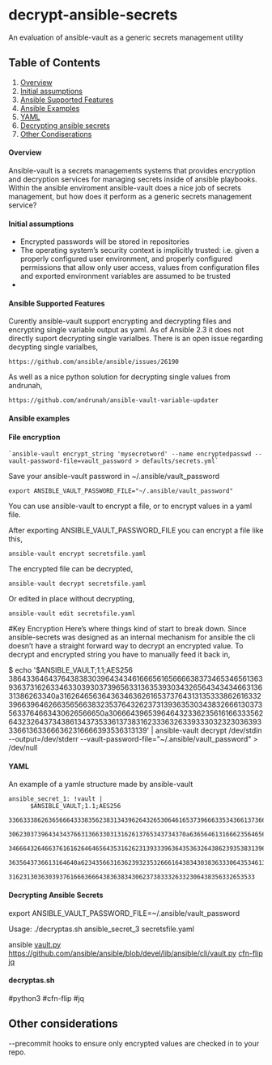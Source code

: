 # decrypt-ansible-secrets
An evaluation of ansible-vault as a generic secrets management utility


## Table of Contents

1. [Overview](#overview)
2. [Initial assumptions](#initial-assumptions)
3. [Ansible Supported Features](#ansible-supported-features)
3. [Ansible Examples](#ansible-examples)
4. [YAML](#yaml)
5. [Decrypting ansible secrets](#decrypting-ansible-secrets)
6. [Other Condiserations](#other)


#### Overview


Ansible-vault is a secrets managements systems that provides encryption and decryption services for managing secrets inside of ansible playbooks.  Within the ansible enviroment ansible-vault does a nice job of secrets management, but how does it perform as a generic secrets management service?

#### Initial assumptions

-	Encrypted passwords will be stored in repositories
-	The operating system’s security context is implicitly trusted: i.e. given a properly configured user environment, and properly configured permissions that allow only user access, values from configuration files and exported environment variables are assumed to be trusted
-

#### Ansible Supported Features

Curently ansible-vault support encrypting and decrypting files and encrypting single variable output as yaml.  As of Ansible 2.3 it does not directly suport decrypting single varialbes.  There is an open issue regarding decypting single varialbes,

    https://github.com/ansible/ansible/issues/26190

As well as a nice python solution for decrypting single values from andrunah,

    https://github.com/andrunah/ansible-vault-variable-updater

#### Ansible examples

#### File encryption
    `ansible-vault encrypt_string 'mysecretword' --name encryptedpasswd --vault-password-file=vault_password > defaults/secrets.yml`


Save your ansible-vault password in ~/.ansible/vault_password

    export ANSIBLE_VAULT_PASSWORD_FILE="~/.ansible/vault_password"


You can use ansible-vault to encrypt a file, or to encrypt values in a yaml file.

After exporting ANSIBLE_VAULT_PASSWORD_FILE you can encrypt a file like this,

    ansible-vault encrypt secretsfile.yaml

The encrypted file can be decrypted,

    ansible-vault decrypt secretsfile.yaml

Or edited in place without decrypting,

    ansible-vault edit secretsfile.yaml

 #Key Encryption
Here’s where things kind of start to break down.  Since ansible-secrets was designed as an internal mechanism for ansible the cli doesn’t have a straight forward way to decrypt an encrypted value.  To decrypt and encrypted string you have to manually feed it back in,

$ echo '$ANSIBLE_VAULT;1.1;AES256
386433646437643838303964343461666561656666383734653465613639363731626334633039303739656331363539303432656434343466313631386263340a316264656364363463626165373764313135333862616332396639646266356566383235376432623731393635303438326661303735633764663430626566650a30666439653964643233623561616633356264323264373438613437353361373831623336326339333032323036393336613633666362316666393536313139' | ansible-vault decrypt /dev/stdin --output=/dev/stderr --vault-password-file="~/.ansible/vault_password" > /dev/null

#### YAML

An example of a yamle structure made by ansible-vault

    ansible_secret_1: !vault |
          $ANSIBLE_VAULT;1.1;AES256
          33663338626365666433383562383134396264326530646165373966633534366137366537353638
          3062303739643434376631366330313162613765343734370a636564613166623564656165343230
          34666432646637616162646465643531626231393339636435363264386239353831396234306363
          3635643736613164640a623435663163623932353266616438343038363330643534613162346466
          31623130363039376166636664383638343062373833326332306438356332653533

#### Decrypting Ansible Secrets

  export ANSIBLE_VAULT_PASSWORD_FILE=~/.ansible/vault_password

  Usage:
    ./decryptas.sh  ansible_secret_3 secretsfile.yaml

  ansible [vault.py](https://github.com/ansible/ansible/tree/devel/lib/ansible/cli)
                      https://github.com/ansible/ansible/blob/devel/lib/ansible/cli/vault.py
  [cfn-flip](https://github.com/awslabs/aws-cfn-template-flip)
  [jq](https://github.com/stedolan/jq)


#### decryptas.sh

  #python3
  #cfn-flip
  #jq



## Other considerations
 --precommit hooks to ensure only encrypted values are checked in to your repo.
